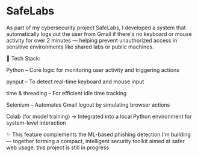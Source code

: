 # SafeLabs
As part of my cybersecurity project SafeLabs, I developed a system that automatically logs out the user from Gmail if there's no keyboard or mouse activity for over 2 minutes — helping prevent unauthorized access in sensitive environments like shared labs or public machines.

🔧 Tech Stack:

Python – Core logic for monitoring user activity and triggering actions

pynput – To detect real-time keyboard and mouse input

time & threading – For efficient idle time tracking

Selenium – Automates Gmail logout by simulating browser actions

Colab (for model training) → Integrated into a local Python environment for system-level interaction

✨ This feature complements the ML-based phishing detection I'm building — together forming a compact, intelligent security toolkit aimed at safer web usage.
this project is still in progress 
